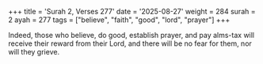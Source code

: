 +++
title = 'Surah 2, Verses 277'
date = '2025-08-27'
weight = 284
surah = 2
ayah = 277
tags = ["believe", "faith", "good", "lord", "prayer"]
+++

Indeed, those who believe, do good, establish prayer, and pay alms-tax will receive their reward from their Lord, and there will be no fear for them, nor will they grieve.